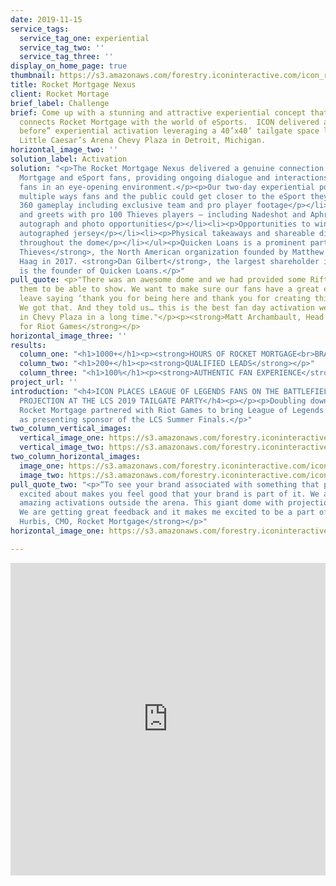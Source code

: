 ```yaml
---
date: 2019-11-15
service_tags:
  service_tag_one: experiential
  service_tag_two: ''
  service_tag_three: ''
display_on_home_page: true
thumbnail: https://s3.amazonaws.com/forestry.iconinteractive.com/icon_rocket_mortgage_small_right.jpg
title: Rocket Mortgage Nexus
client: Rocket Mortage
brief_label: Challenge
brief: Come up with a stunning and attractive experiential concept that authentically
  connects Rocket Mortgage with the world of eSports.  ICON delivered a “never seen
  before” experiential activation leveraging a 40’x40’ tailgate space located in the
  Little Caesar’s Arena Chevy Plaza in Detroit, Michigan.
horizontal_image_two: ''
solution_label: Activation
solution: "<p>The Rocket Mortgage Nexus delivered a genuine connection between Rocket
  Mortgage and eSport fans, providing ongoing dialogue and interactions while entertaining
  fans in an eye-opening environment.</p><p>Our two-day experiential pop-up featured
  multiple ways fans and the public could get closer to the eSport they love, including:</p><ul><li><p>Overhead
  360 gameplay including exclusive team and pro player footage</p></li><li><p>Meet
  and greets with pro 100 Thieves players – including Nadeshot and Aphromoo – provided
  autograph and photo opportunities</p></li><li><p>Opportunities to win a 100 Thieves
  autographed jersey</p></li><li><p>Physical takeaways and shareable digital takeaways
  throughout the dome</p></li></ul><p>Quicken Loans is a prominent partner of <strong>100
  Thieves</strong>, the North American organization founded by Matthew “Nadeshot”
  Haag in 2017. <strong>Dan Gilbert</strong>, the largest shareholder in 100 Thieves,
  is the founder of Quicken Loans.</p>"
pull_quote: <p>"There was an awesome dome and we had provided some Rift content for
  them to be able to show. We want to make sure our fans have a great experience and
  leave saying ‘thank you for being here and thank you for creating this experience.’
  We got that. And they told us… this is the best fan day activation we have seen
  in Chevy Plaza in a long time."</p><p><strong>Matt Archambault, Head of NA Partnerships
  for Riot Games</strong></p>
horizontal_image_three: ''
results:
  column_one: "<h1>1000+</h1><p><strong>HOURS OF ROCKET MORTGAGE<br>BRANDED CONTENT</strong></p>"
  column_two: "<h1>200+</h1><p><strong>QUALIFIED LEADS</strong></p>"
  column_three: "<h1>100%</h1><p><strong>AUTHENTIC FAN EXPERIENCE</strong></p>"
project_url: ''
introduction: "<h4>ICON PLACES LEAGUE OF LEGENDS FANS ON THE BATTLEFIELD THROUGH 360
  PROJECTION AT THE LCS 2019 TAILGATE PARTY</h4><p></p><p>Doubling down on eSports,
  Rocket Mortgage partnered with Riot Games to bring League of Legends to Detroit
  as presenting sponsor of the LCS Summer Finals.</p>"
two_column_vertical_images:
  vertical_image_one: https://s3.amazonaws.com/forestry.iconinteractive.com/icon_rocket_mortgage_tall_left.jpg
  vertical_image_two: https://s3.amazonaws.com/forestry.iconinteractive.com/icon_rocket_mortgage_tall_right.jpg
two_column_horizontal_images:
  image_one: https://s3.amazonaws.com/forestry.iconinteractive.com/icon_rocket_mortgage_small_left.jpg
  image_two: https://s3.amazonaws.com/forestry.iconinteractive.com/icon_rocket_mortgage_small_right.jpg
pull_quote_two: "<p>“To see your brand associated with something that people are so
  excited about makes you feel good that your brand is part of it. We are doing really
  amazing activations outside the arena. This giant dome with projection mapping.
  We are getting great feedback and it makes me excited to be a part of it.”</p><p><strong>Casey
  Hurbis, CMO, Rocket Mortgage</strong></p>"
horizontal_image_one: https://s3.amazonaws.com/forestry.iconinteractive.com/icon_rocket_mortgage_outside.jpg

---
```

<iframe src="https://www.facebook.com/plugins/video.php?href=https%3A%2F%2Fwww.facebook.com%2Ficoninteractive%2Fvideos%2F841727376222383%2F&show_text=0&width=850" width="100%" height="500" style="border:none;overflow:hidden" scrolling="no" frameborder="0" allowTransparency="true" allowFullScreen="true"></iframe>